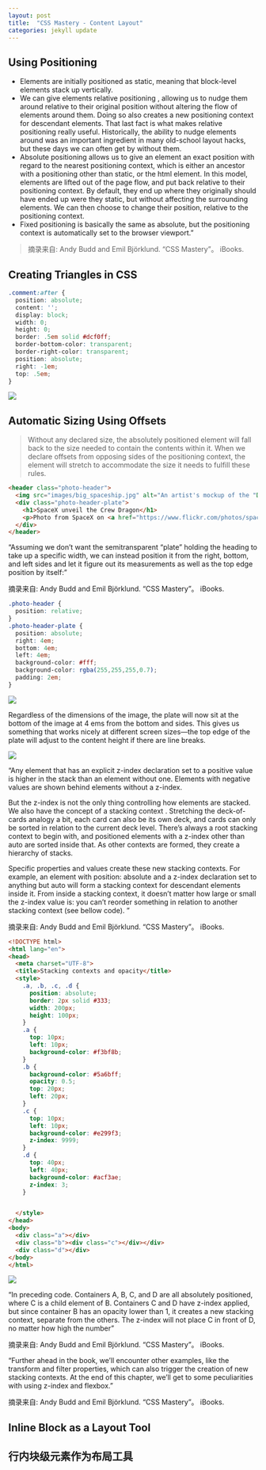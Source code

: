 ```yaml
---
layout: post
title:  "CSS Mastery - Content Layout"
categories: jekyll update
---
```


## Using Positioning

* Elements are initially positioned as static, meaning that block-level elements stack up vertically.
* We can give elements relative positioning , allowing us to nudge them around relative to their original position without altering the flow of elements around them. Doing so also creates a new positioning context for descendant elements. That last fact is what makes relative positioning really useful. Historically, the ability to nudge elements around was an important ingredient in many old-school layout hacks, but these days we can often get by without them.
* Absolute positioning allows us to give an element an exact position with regard to the nearest positioning context, which is either an ancestor with a positioning other than static, or the html element. In this model, elements are lifted out of the page flow, and put back relative to their positioning context. By default, they end up where they originally should have ended up were they static, but without affecting the surrounding elements. We can then choose to change their position, relative to the positioning context.
* Fixed positioning is basically the same as absolute, but the positioning context is automatically set to the browser viewport.”

>摘录来自: Andy Budd and Emil Björklund. “CSS Mastery”。 iBooks. 

## Creating Triangles in CSS

```css
.comment:after {
  position: absolute;
  content: '';
  display: block;
  width: 0;
  height: 0;
  border: .5em solid #dcf0ff;
  border-bottom-color: transparent;
  border-right-color: transparent;
  position: absolute;
  right: -1em;
  top: .5em;
}
```

![]({{site.baseurl}}/images/A314884_3_En_6_Fig3_HTML.gif)

## Automatic Sizing Using Offsets
>Without any declared size, the absolutely positioned element will fall back to the size needed to contain the contents within it. When we declare offsets from opposing sides of the positioning context, the element will stretch to accommodate the size it needs to fulfill these rules.

```html
<header class="photo-header">
  <img src="images/big_spaceship.jpg" alt="An artist's mockup of the "Dragon" spaceship">
  <div class="photo-header-plate">
    <h1>SpaceX unveil the Crew Dragon</h1>
    <p>Photo from SpaceX on <a href="https://www.flickr.com/photos/spacexphotos/16787988882/">Flickr</a></p>
  </div>
</header>
```

“Assuming we don’t want the semitransparent “plate” holding the heading to take up a specific width, we can instead position it from the right, bottom, and left sides and let it figure out its measurements as well as the top edge position by itself:”

摘录来自: Andy Budd and Emil Björklund. “CSS Mastery”。 iBooks. 

```css
.photo-header {
  position: relative;
}
.photo-header-plate {
  position: absolute;
  right: 4em;
  bottom: 4em;
  left: 4em;
  background-color: #fff;
  background-color: rgba(255,255,255,0.7);
  padding: 2em;
}
```
![]({{site.baseurl}}/images/automatic-sizing-using-offset.png)

Regardless of the dimensions of the image, the plate will now sit at the bottom of the image at 4 ems from the bottom and sides. This gives us something that works nicely at different screen sizes—the top edge of the plate will adjust to the content height if there are line breaks.

![]({{site.baseurl}}/images/spacex.jpg)

“Any element that has an explicit z-index declaration set to a positive value is higher in the stack than an element without one. Elements with negative values are shown behind elements without a z-index.

But the z-index is not the only thing controlling how elements are stacked. We also have the concept of a stacking context . Stretching the deck-of-cards analogy a bit, each card can also be its own deck, and cards can only be sorted in relation to the current deck level. There’s always a root stacking context to begin with, and positioned elements with a z-index other than auto are sorted inside that. As other contexts are formed, they create a hierarchy of stacks.

Specific properties and values create these new stacking contexts. For example, an element with position: absolute and a z-index declaration set to anything but auto will form a stacking context for descendant elements inside it.
From inside a stacking context, it doesn’t matter how large or small the z-index value is: you can’t reorder something in relation to another stacking context (see bellow code).
”

摘录来自: Andy Budd and Emil Björklund. “CSS Mastery”。 iBooks. 

```html
<!DOCTYPE html>
<html lang="en">
<head>
  <meta charset="UTF-8">
  <title>Stacking contexts and opacity</title>
  <style>
    .a, .b, .c, .d {
      position: absolute;
      border: 2px solid #333;
      width: 200px;
      height: 100px;
    }
    .a {
      top: 10px;
      left: 10px;
      background-color: #f3bf8b;
    }
    .b {
      background-color: #5a6bff;
      opacity: 0.5;
      top: 20px;
      left: 20px;
    }
    .c {
      top: 10px;
      left: 10px;
      background-color: #e299f3;
      z-index: 9999;
    }
    .d {
      top: 40px;
      left: 40px;
      background-color: #acf3ae;
      z-index: 3;
    }


  </style>
</head>
<body>  
  <div class="a"></div>
  <div class="b"><div class="c"></div></div>
  <div class="d"></div>
</body>
</html>
```

![]({{site.baseurl}}/images/stacking-content.jpg)

“In preceding code. Containers A, B, C, and D are all absolutely positioned, where C is a child element of B. Containers C and D have z-index applied, but since container B has an opacity lower than 1, it creates a new stacking context, separate from the others. The z-index will not place C in front of D, no matter how high the number”

摘录来自: Andy Budd and Emil Björklund. “CSS Mastery”。 iBooks. 

“Further ahead in the book, we’ll encounter other examples, like the transform and filter properties, which can also trigger the creation of new stacking contexts. At the end of this chapter, we’ll get to some peculiarities with using z-index and flexbox.”

摘录来自: Andy Budd and Emil Björklund. “CSS Mastery”。 iBooks. 

## Inline Block as a Layout Tool
## 行内块级元素作为布局工具




